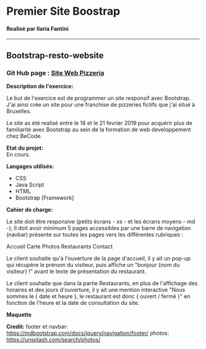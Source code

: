 # Premier Site Boostrap
#### Realisé par Ilaria Fantini
* * * 
## Bootstrap-resto-website

### Git Hub page : [Site Web Pizzeria](https://ilariafa.github.io/Bootstrap-resto-website/index.html)


**Description de l'exercice:**

Le but de l'exercice est de programmer un site responsif avec Bootstrap.
J'ai ainsi crée un site pour une franchise de pizzeries fictifs que j'ai situé à Bruxelles.

Le site as été realisé entre le 18 et le 21 fevrier 2019 pour acquérir plus de familiarité avec Bootstrap au sein de la formation de web developpement chez BeCode.

**Etat du projet:**  
En cours.

**Langages utilisés:**

- CSS
- Java Script
- HTML
- Bootstrap [Framework]

**Cahier de charge:**

Le site doit être responsive (petits écrans - xs -  et les écrans moyens - md -);
Il doit avoir minimum 5 pages accessibles par une barre de navigation (navbar) présente sur toutes les pages vers les différentes rubriques :

Accueil
Carte
Photos
Restaurants
Contact

Le client souhaite qu'à l'ouverture de la page d'accueil, il y ait un pop-up qui récupère le prénom du visiteur, puis affiche un "bonjour {nom du visiteur} !" avant le texte de présentation du restaurant.

Le client souhaite que dans la partie Restaurants, en plus de l'affichage des horaires et des jours d'ouverture, il y ait une mention interactive "Nous sommes le { date et heure }, le restaurant est donc { ouvert / fermé }" en fonction de l'heure et la date de consultation du site.

**Maquette**

**Credit:**
footer et navbar:
https://mdbootstrap.com/docs/jquery/navigation/footer/
photos:
https://unsplash.com/search/photos/
